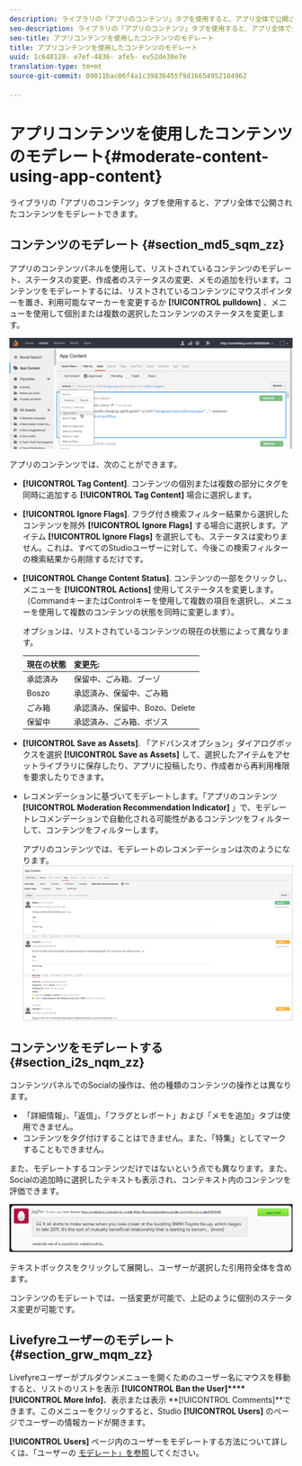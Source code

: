 ```yaml
---
description: ライブラリの「アプリのコンテンツ」タブを使用すると、アプリ全体で公開されたコンテンツをモデレートできます。
seo-description: ライブラリの「アプリのコンテンツ」タブを使用すると、アプリ全体で公開されたコンテンツをモデレートできます。
seo-title: アプリコンテンツを使用したコンテンツのモデレート
title: アプリコンテンツを使用したコンテンツのモデレート
uuid: 1c648128- e7ef-4836- afe5- ev52de30e7e
translation-type: tm+mt
source-git-commit: 09011bac06f4a1c39836455f9d16654952184962

---
```



# アプリコンテンツを使用したコンテンツのモデレート{#moderate-content-using-app-content}

ライブラリの「アプリのコンテンツ」タブを使用すると、アプリ全体で公開されたコンテンツをモデレートできます。

## コンテンツのモデレート {#section_md5_sqm_zz}

アプリのコンテンツパネルを使用して、リストされているコンテンツのモデレート、ステータスの変更、作成者のステータスの変更、メモの追加を行います。コンテンツをモデレートするには、リストされているコンテンツにマウスポインターを置き、利用可能なマーカーを変更するか **[!UICONTROL pulldown]** 、メニューを使用して個別または複数の選択したコンテンツのステータスを変更します。

![](assets/PublishedActionsMenu-1024x402.png)

アプリのコンテンツでは、次のことができます。

* **[!UICONTROL Tag Content]**. コンテンツの個別または複数の部分にタグを同時に追加する **[!UICONTROL Tag Content]** 場合に選択します。

* **[!UICONTROL Ignore Flags]**. フラグ付き検索フィルター結果から選択したコンテンツを除外 **[!UICONTROL Ignore Flags]** する場合に選択します。アイテム **[!UICONTROL Ignore Flags]** を選択しても、ステータスは変わりません。これは、すべてのStudioユーザーに対して、今後この検索フィルターの検索結果から削除するだけです。

* **[!UICONTROL Change Content Status]**. コンテンツの一部をクリックし、メニューを **[!UICONTROL Actions]** 使用してステータスを変更します。（CommandキーまたはControlキーを使用して複数の項目を選択し、メニューを使用して複数のコンテンツの状態を同時に変更します）。

   オプションは、リストされているコンテンツの現在の状態によって異なります。

   | 現在の状態 | 変更先: |
   |---|---|
   | 承認済み | 保留中、ごみ箱、ブーゾ |
   | Boszo | 承認済み、保留中、ごみ箱 |
   | ごみ箱 | 承認済み、保留中、Bozo、Delete |
   | 保留中 | 承認済み、ごみ箱、ボゾス |

* **[!UICONTROL Save as Assets]**. 「アドバンスオプション」ダイアログボックスを選択 **[!UICONTROL Save as Assets]** して、選択したアイテムをアセットライブラリに保存したり、アプリに投稿したり、作成者から再利用権限を要求したりできます。

* レコメンデーションに基づいてモデレートします。「アプリのコンテンツ **[!UICONTROL Moderation Recommendation Indicator]** 」で、モデレートレコメンデーションで自動化される可能性があるコンテンツをフィルターして、コンテンツをフィルターします。

   アプリのコンテンツでは、モデレートのレコメンデーションは次のようになります。 ![](assets/modreco3.png)

## コンテンツをモデレートする {#section_i2s_nqm_zz}

コンテンツパネルでのSocialの操作は、他の種類のコンテンツの操作とは異なります。

* 「詳細情報」、「返信」、「フラグとレポート」および「メモを追加」タブは使用できません。
* コンテンツをタグ付けすることはできません。また、「特集」としてマークすることもできません。

また、モデレートするコンテンツだけではないという点でも異なります。また、Socialの追加時に選択したテキストも表示され、コンテキスト内のコンテンツを評価できます。

![](assets/SidenotesContent.png)

テキストボックスをクリックして展開し、ユーザーが選択した引用符全体を含めます。

コンテンツのモデレートでは、一括変更が可能で、上記のように個別のステータス変更が可能です。

## Livefyreユーザーのモデレート {#section_grw_mqm_zz}

Livefyreユーザーがプルダウンメニューを開くためのユーザー名にマウスを移動すると、リストのリストを表示 **[!UICONTROL Ban the User]****[!UICONTROL More Info]**、表示または表示 **[!UICONTROL Comments]**できます。このメニューをクリックすると、Studio **[!UICONTROL Users]** のページでユーザーの情報カードが開きます。

**[!UICONTROL Users]** ページ内のユーザーをモデレートする方法について詳しくは、「ユーザーの [モデレート」を参照](/help/using/c-features-livefyre/c-about-moderation/t-moderate-users-modq.md#t_moderate_users_modq)してください。

